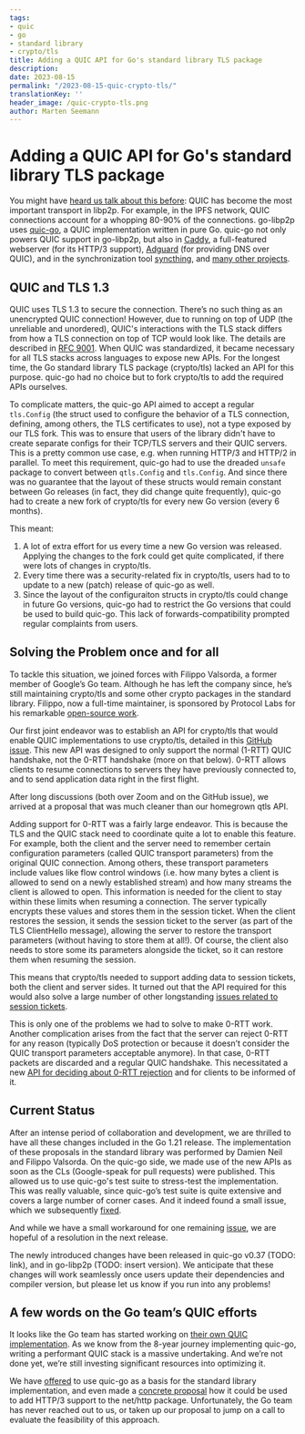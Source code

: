 ```yaml
---
tags:
- quic
- go
- standard library
- crypto/tls
title: Adding a QUIC API for Go's standard library TLS package
description:
date: 2023-08-15
permalink: "/2023-08-15-quic-crypto-tls/"
translationKey: ''
header_image: /quic-crypto-tls.png
author: Marten Seemann
---
```


# Adding a QUIC API for Go's standard library TLS package

You might have [heard us talk about this before](https://www.youtube.com/watch?v=aDHymXQJ4bs): QUIC has become the most important transport in libp2p. For example, in the IPFS network, QUIC connections account for a whopping 80-90% of the connections. go-libp2p uses [quic-go](https://github.com/quic-go/quic-go), a QUIC implementation written in pure Go. quic-go not only powers QUIC support in go-libp2p, but also in [Caddy](https://caddyserver.com/), a full-featured webserver (for its HTTP/3 support), [Adguard](https://github.com/AdguardTeam/AdGuardHome) (for providing DNS over QUIC), and in the synchronization tool [syncthing](https://github.com/syncthing/syncthing/), and [many other projects](https://github.com/quic-go/quic-go#projects-using-quic-go).

## QUIC and TLS 1.3

QUIC uses TLS 1.3 to secure the connection. There’s no such thing as an unencrypted QUIC connection! However, due to running on top of UDP (the unreliable and unordered), QUIC's interactions with the TLS stack differs from how a TLS connection on top of TCP would look like. The details are described in [RFC 9001](https://www.rfc-editor.org/rfc/rfc9001.html). When QUIC was standardized, it became necessary for all TLS stacks across languages to expose new APIs. For the longest time, the Go standard library TLS package (crypto/tls) lacked an API for this purpose. quic-go had no choice but to fork crypto/tls to add the required APIs ourselves.

To complicate matters, the quic-go API aimed to accept a regular `tls.Config` (the struct used to configure the behavior of a TLS connection, defining, among others, the TLS certificates to use), not a type exposed by our TLS fork. This was to ensure that users of the library didn't have to create separate configs for their TCP/TLS servers and their QUIC servers. This is a pretty common use case, e.g. when running HTTP/3 and HTTP/2 in parallel. To meet this requirement, quic-go had to use the dreaded `unsafe` package to convert between `qtls.Config` and `tls.Config`. And since there was no guarantee that the layout of these structs would remain constant between Go releases (in fact, they did change quite frequently), quic-go had to create a new fork of crypto/tls for every new Go version (every 6 months).

This meant:

1. A lot of extra effort for us every time a new Go version was released. Applying the changes to the fork could get quite complicated, if there were lots of changes in crypto/tls.
2. Every time there was a security-related fix in crypto/tls, users had to to update to a new (patch) release of quic-go as well.
3. Since the layout of the configuraiton structs in crypto/tls could change in future Go versions, quic-go had to restrict the Go versions that could be used to build quic-go. This lack of forwards-compatibility prompted regular complaints from users.

## Solving the Problem once and for all

To tackle this situation, we joined forces with Filippo Valsorda, a former member of Google’s Go team. Although he has left the company since, he’s still maintaining crypto/tls and some other crypto packages in the standard library. Filippo, now a full-time maintainer, is sponsored by Protocol Labs for his remarkable [open-source work](https://words.filippo.io/full-time-maintainer/).

Our first joint endeavor was to establish an API for crypto/tls that would enable QUIC implementations to use crypto/tls, detailed in this [GitHub issue](https://github.com/golang/go/issues/44886). This new API was designed to only support the normal (1-RTT) QUIC handshake, not the 0-RTT handshake (more on that below). 0-RTT allows clients to resume connections to servers they have previously connected to, and to send application data right in the first flight.

After long discussions (both over Zoom and on the GitHub issue), we arrived at a proposal that was much cleaner than our homegrown qtls API.

Adding support for 0-RTT was a fairly large endeavor. This is because the TLS and the QUIC stack need to coordinate quite a lot to enable this feature. For example, both the client and the server need to remember certain configuration parameters (called QUIC transport parameters) from the original QUIC connection. Among others, these transport parameters include values like flow control windows (i.e. how many bytes a client is allowed to send on a newly established stream) and how many streams the client is allowed to open. This information is needed for the client to stay within these limits when resuming a connection. The server typically encrypts these values and stores them in the session ticket. When the client restores the session, it sends the session ticket to the server (as part of the TLS ClientHello message), allowing the server to restore the transport parameters (without having to store them at all!). Of course, the client also needs to store some its parameters alongside the ticket, so it can restore them when resuming the session.

This means that crypto/tls needed to support adding data to session tickets, both the client and server sides. It turned out that the API required for this would also solve a large number of other longstanding [issues related to session tickets](https://github.com/golang/go/issues/60105).

This is only one of the problems we had to solve to make 0-RTT work. Another complication arises from the fact that the server can reject 0-RTT for any reason (typically DoS protection or because it doesn’t consider the QUIC transport parameters acceptable anymore). In that case, 0-RTT packets are discarded and a regular QUIC handshake. This necessitated a new [API for deciding about 0-RTT rejection](https://github.com/golang/go/issues/60107) and for clients to be informed of it.

## Current Status

After an intense period of collaboration and development, we are thrilled to have all these changes included in the Go 1.21 release. The implementation of these proposals in the standard library was performed by Damien Neil and Filippo Valsorda. On the quic-go side, we made use of the new APIs as soon as the CLs (Google-speak for pull requests) were published. This allowed us to use quic-go's test suite to stress-test the implementation. This was really valuable, since quic-go’s test suite is quite extensive and covers a large number of corner cases. And it indeed found a small issue, which we subsequently [fixed](https://go-review.googlesource.com/c/go/+/498215).

And while we have a small workaround for one remaining [issue](https://github.com/golang/go/issues/60506), we are hopeful of a resolution in the next release.

The newly introduced changes have been released in quic-go v0.37 (TODO: link), and in go-libp2p (TODO: insert version). We anticipate that these changes will work seamlessly once users update their dependencies and compiler version, but please let us know if you run into any problems!

## A few words on the Go team’s QUIC efforts

It looks like the Go team has started working on [their own QUIC implementation](https://github.com/golang/go/issues/58547). As we know from the 8-year journey implementing quic-go, writing a performant QUIC stack is a massive undertaking. And we’re not done yet, we’re still investing significant resources into optimizing it. 

We have [offered](https://github.com/golang/go/issues/58547#issuecomment-1463211376) to use quic-go as a basis for the standard library implementation, and even made a [concrete proposal](https://github.com/golang/go/issues/58547#issuecomment-1569583646) how it could be used to add HTTP/3 support to the net/http package. Unfortunately, the Go team has never reached out to us, or taken up our proposal to jump on a call to evaluate the feasibility of this approach.
